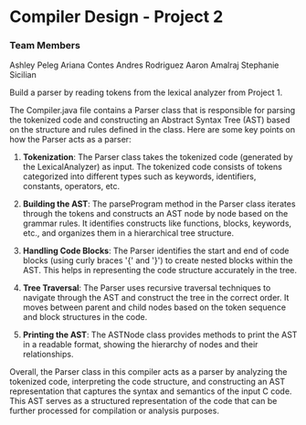 # Compiler Design - Project 2

### Team Members
Ashley Peleg
Ariana Contes 
Andres Rodriguez 
Aaron Amalraj
Stephanie Sicilian


Build a parser by reading tokens from the lexical analyzer from Project 1.

The Compiler.java file contains a Parser class that is responsible for parsing the tokenized code and constructing an Abstract Syntax Tree (AST) based on the structure and rules defined in the class. Here are some key points on how the Parser acts as a parser:

1. **Tokenization**: The Parser class takes the tokenized code (generated by the LexicalAnalyzer) as input. The tokenized code consists of tokens categorized into different types such as keywords, identifiers, constants, operators, etc.

2. **Building the AST**: The parseProgram method in the Parser class iterates through the tokens and constructs an AST node by node based on the grammar rules. It identifies constructs like functions, blocks, keywords, etc., and organizes them in a hierarchical tree structure.

3. **Handling Code Blocks**: The Parser identifies the start and end of code blocks (using curly braces '{' and '}') to create nested blocks within the AST. This helps in representing the code structure accurately in the tree.

4. **Tree Traversal**: The Parser uses recursive traversal techniques to navigate through the AST and construct the tree in the correct order. It moves between parent and child nodes based on the token sequence and block structures in the code.

5. **Printing the AST**: The ASTNode class provides methods to print the AST in a readable format, showing the hierarchy of nodes and their relationships.

Overall, the Parser class in this compiler acts as a parser by analyzing the tokenized code, interpreting the code structure, and constructing an AST representation that captures the syntax and semantics of the input C code. This AST serves as a structured representation of the code that can be further processed for compilation or analysis purposes.
